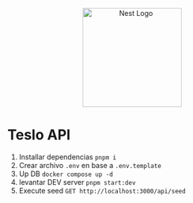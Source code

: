 <p align="center">
  <a href="http://nestjs.com/" target="blank"><img src="https://nestjs.com/img/logo-small.svg" width="200" alt="Nest Logo" /></a>
</p>

# Teslo API

1. Installar dependencias `pnpm i`
2. Crear archivo `.env` en base a `.env.template`
3. Up DB `docker compose up -d`
4. levantar DEV server `pnpm start:dev`
5. Execute seed `GET http://localhost:3000/api/seed`